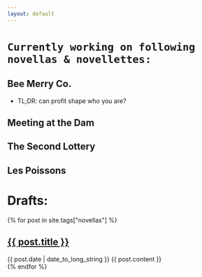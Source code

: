 ```yaml
---
layout: default
---
```


# `Currently working on following novellas & novellettes:`

## Bee Merry Co.
- TL;DR: can profit shape who you are?

## Meeting at the Dam

## The Second Lottery

## Les Poissons


# Drafts:

{% for post in site.tags["novellas"] %}
  <article>
    <h2>
      <a href="{{ post.url }}">
        {{ post.title }}
      </a>
    </h2>
    <time datetime="{{ post.date | date: "%Y-%m-%d" }}">{{ post.date | date_to_long_string }}</time>
    {{ post.content }}
  </article>
{% endfor %}

